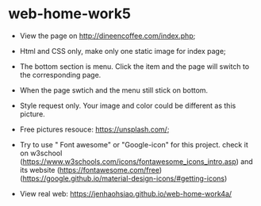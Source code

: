 # web-home-work5

+ View the page on http://dineencoffee.com/index.php;
+ Html and CSS only, make only one static image for index page;
+ The bottom section is menu. Click the item and the page will switch to the corresponding page.
+ When the page swtich and the menu still stick on bottom.
+ Style request only. Your image and color could be different as this picture.
+ Free pictures resouce: https://unsplash.com/;
+ Try to use " Font awesome" or "Google-icon" for this project. check it on w3school (https://www.w3schools.com/icons/fontawesome_icons_intro.asp) and its website (https://fontawesome.com/free) (https://google.github.io/material-design-icons/#getting-icons)

+ View real web: https://jenhaohsiao.github.io/web-home-work4a/
